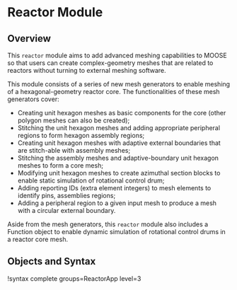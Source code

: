 # Reactor Module

## Overview

This `reactor` module aims to add advanced meshing capabilities to MOOSE so that users can create complex-geometry meshes that are related to reactors without turning to external meshing software.

This module consists of a series of new mesh generators to enable meshing of a hexagonal-geometry reactor core. The functionalities of these mesh generators cover:

- Creating unit hexagon meshes as basic components for the core (other polygon meshes can also be created);
- Stitching the unit hexagon meshes and adding appropriate peripheral regions to form hexagon assembly regions;
- Creating unit hexagon meshes with adaptive external boundaries that are stitch-able with assembly meshes;
- Stitching the assembly meshes and adaptive-boundary unit hexagon meshes to form a core mesh;
- Modifying unit hexagon meshes to create azimuthal section blocks to enable static simulation of rotational control drum;
- Adding reporting IDs (extra element integers) to mesh elements to identify pins, assemblies regions;
- Adding a peripheral region to a given input mesh to produce a mesh with a circular external boundary.

Aside from the mesh generators, this `reactor` module also includes a Function object to enable dynamic simulation of rotational control drums in a reactor core mesh.

## Objects and Syntax

!syntax complete groups=ReactorApp level=3
